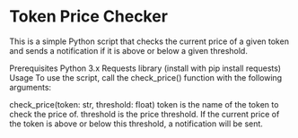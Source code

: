 # Token Price Checker
This is a simple Python script that checks the current price of a given token and sends a notification if it is above or below a given threshold.

Prerequisites
Python 3.x
Requests library (install with pip install requests)
Usage
To use the script, call the check_price() function with the following arguments:


check_price(token: str, threshold: float)
token is the name of the token to check the price of.
threshold is the price threshold. If the current price of the token is above or below this threshold, a notification will be sent.
